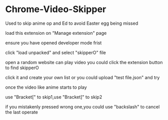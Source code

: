 # Chrome-Video-Skipper
Used to skip anime op and Ed to avoid Easter egg being missed

load this extension on "Manage extension" page

ensure you have opened developer mode frist

click "load unpacked" and select "skipperO" file

open a random website can play video
you could click the extension button to find skipperO

click it and create your own list or you could upload "test file.json" and try


once the video like anime starts to play

use "Bracket[" to skip1,use "Bracket]" to skip2

if you mistakenly pressed wrong one,you could use "backslash" to cancel the last operate
